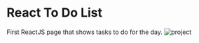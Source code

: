 # React To Do List
First ReactJS page that shows tasks to do for the day.
![project](https://media.giphy.com/media/utBIfR5j7TS23fVSzH/giphy.gif)